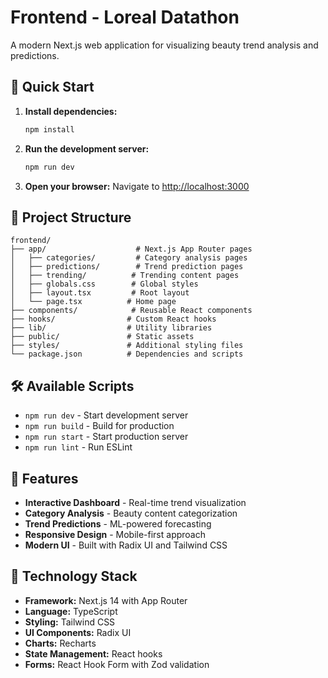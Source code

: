 # Frontend - Loreal Datathon

A modern Next.js web application for visualizing beauty trend analysis and predictions.

## 🚀 Quick Start

1. **Install dependencies:**
   ```bash
   npm install
   ```

2. **Run the development server:**
   ```bash
   npm run dev
   ```

3. **Open your browser:**
   Navigate to [http://localhost:3000](http://localhost:3000)

## 📁 Project Structure

```
frontend/
├── app/                    # Next.js App Router pages
│   ├── categories/         # Category analysis pages
│   ├── predictions/        # Trend prediction pages
│   ├── trending/          # Trending content pages
│   ├── globals.css        # Global styles
│   ├── layout.tsx         # Root layout
│   └── page.tsx          # Home page
├── components/            # Reusable React components
├── hooks/                # Custom React hooks
├── lib/                  # Utility libraries
├── public/               # Static assets
├── styles/               # Additional styling files
└── package.json          # Dependencies and scripts
```

## 🛠️ Available Scripts

- `npm run dev` - Start development server
- `npm run build` - Build for production
- `npm run start` - Start production server
- `npm run lint` - Run ESLint

## 🎨 Features

- **Interactive Dashboard** - Real-time trend visualization
- **Category Analysis** - Beauty content categorization
- **Trend Predictions** - ML-powered forecasting
- **Responsive Design** - Mobile-first approach
- **Modern UI** - Built with Radix UI and Tailwind CSS

## 🔧 Technology Stack

- **Framework:** Next.js 14 with App Router
- **Language:** TypeScript
- **Styling:** Tailwind CSS
- **UI Components:** Radix UI
- **Charts:** Recharts
- **State Management:** React hooks
- **Forms:** React Hook Form with Zod validation